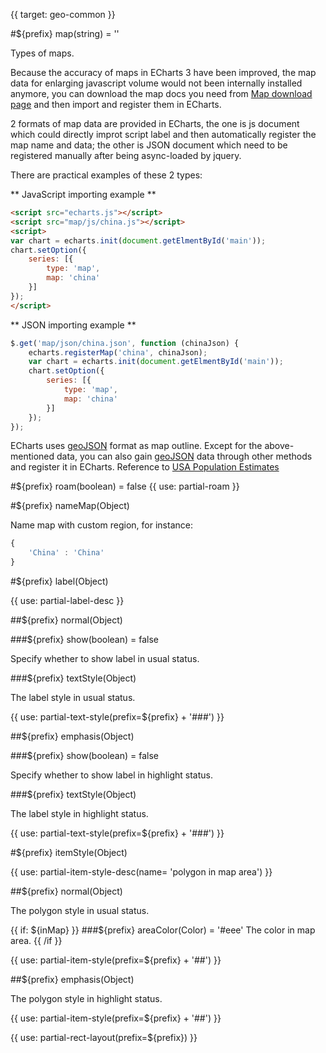 {{ target: geo-common }}

#${prefix} map(string) = ''

Types of maps.

Because the accuracy of maps in ECharts 3 have been improved, the map data for enlarging javascript volume would not been internally installed anymore, you can download the map docs you need from [Map download page](http://ecomfe.github.io/echarts-builder-web/map3.html) and then import and register them in ECharts. 

2 formats of map data are provided in ECharts, the one is js document which could directly improt script label and then automatically register the map name and data; the other is JSON document which need to be registered manually after being async-loaded by jquery.

There are practical examples of these 2 types: 

** JavaScript importing example **

```html
<script src="echarts.js"></script>
<script src="map/js/china.js"></script>
<script>
var chart = echarts.init(document.getElmentById('main'));
chart.setOption({
    series: [{
        type: 'map',
        map: 'china'
    }]
});
</script>
```

** JSON importing example **

```js
$.get('map/json/china.json', function (chinaJson) {
    echarts.registerMap('china', chinaJson);
    var chart = echarts.init(document.getElmentById('main'));
    chart.setOption({
        series: [{
            type: 'map',
            map: 'china'
        }]
    });
});
```

ECharts uses [geoJSON](http://geojson.org/) format as map outline. Except for the above-mentioned data, you can also gain  [geoJSON](http://geojson.org/) data through other methods and register it in ECharts. Reference to [USA Population Estimates](${galleryEditorPath}map-usa)

#${prefix} roam(boolean) = false
{{ use: partial-roam }}

#${prefix} nameMap(Object)

Name map with custom region, for instance: 
```js
{
    'China' : 'China'
}
```

#${prefix} label(Object)

{{ use: partial-label-desc }}

##${prefix} normal(Object)

###${prefix} show(boolean) = false

Specify whether to show label in usual status.

###${prefix} textStyle(Object)

The label style in usual status.

{{ use: partial-text-style(prefix=${prefix} + '###') }}

##${prefix} emphasis(Object)

###${prefix} show(boolean) = false

Specify whether to show label in highlight status.

###${prefix} textStyle(Object)

The label style in highlight status.

{{ use: partial-text-style(prefix=${prefix} + '###') }}


#${prefix} itemStyle(Object)

{{ use: partial-item-style-desc(name= 'polygon in map area') }}


##${prefix} normal(Object)

The polygon style in usual status.

{{ if: ${inMap} }}
###${prefix} areaColor(Color) = '#eee'
The color in map area.
{{ /if }}

{{ use: partial-item-style(prefix=${prefix} + '##') }}

##${prefix} emphasis(Object)

The polygon style in highlight status.

{{ use: partial-item-style(prefix=${prefix} + '##') }}

{{ use: partial-rect-layout(prefix=${prefix}) }}